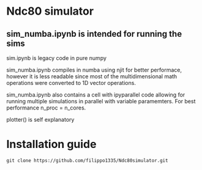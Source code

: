 # Ndc80 simulator

## sim_numba.ipynb is intended for running the sims

sim.ipynb is legacy code in pure numpy

sim_numba.ipynb compiles in numba using njit for better performace, however it is less readable since most of the multidimensional math operations were converted to 1D vector operations.

sim_numba.ipynb also contains a cell with ipyparallel code allowing for running multiple simulations in parallel with variable paramemters. For best performance n_proc = n_cores.

plotter() is self explanatory

# Installation guide

```
git clone https://github.com/filippo1335/Ndc80simulator.git


```